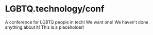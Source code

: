 # LGBTQ.technology/conf

A conference for LGBTQ people in tech! We want one! We haven't done anything about it! This is a placeholder!
